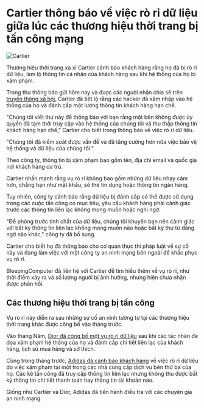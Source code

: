 # Cartier thông báo về việc rò rỉ dữ liệu giữa lúc các thương hiệu thời trang bị tấn công mạng

![Cartier](https://www.bleepstatic.com/content/hl-images/2025/06/02/cartier-header.jpg)

Thương hiệu thời trang xa xỉ Cartier cảnh báo khách hàng rằng họ đã bị rò rỉ dữ liệu, làm lộ thông tin cá nhân của khách hàng sau khi hệ thống của họ bị xâm phạm.

Trong thư thông báo gửi hôm nay và được các người nhận chia sẻ trên [truyền thông xã hội](https://x.com/%5Fcountry%5Faccent/status/1929652281563062285), Cartier đã tiết lộ rằng các hacker đã xâm nhập vào hệ thống của họ và đánh cắp một lượng thông tin khách hàng hạn chế.

"Chúng tôi viết thư này để thông báo với bạn rằng một bên không được ủy quyền đã tạm thời truy cập vào hệ thống của chúng tôi và thu thập thông tin khách hàng hạn chế," Cartier cho biết trong thông báo về việc rò rỉ dữ liệu.

"Chúng tôi đã kiểm soát được vấn đề và đã tăng cường hơn nữa việc bảo vệ hệ thống và dữ liệu của chúng tôi."

Theo công ty, thông tin bị xâm phạm bao gồm tên, địa chỉ email và quốc gia nơi khách hàng cư trú.

Cartier nhấn mạnh rằng vụ rò rỉ không bao gồm những dữ liệu nhạy cảm hơn, chẳng hạn như mật khẩu, số thẻ tín dụng hoặc thông tin ngân hàng.

Tuy nhiên, công ty cảnh báo rằng dữ liệu bị đánh cắp có thể được sử dụng trong các cuộc tấn công có mục tiêu, yêu cầu khách hàng phải cảnh giác trước các thông tin liên lạc không mong muốn hoặc nghi ngờ.

"Đề phòng trước tính chất của dữ liệu, chúng tôi khuyên bạn nên cảnh giác với bất kỳ thông tin liên lạc không mong muốn nào hoặc bất kỳ thư từ đáng ngờ nào khác," công ty đã bổ sung.

Cartier cho biết họ đã thông báo cho cơ quan thực thi pháp luật về sự cố này và đang làm việc với một công ty an ninh mạng bên ngoài để khắc phục vụ rò rỉ.

BleepingComputer đã liên hệ với Cartier để tìm hiểu thêm về vụ rò rỉ, như thời điểm xảy ra và số lượng người bị ảnh hưởng, nhưng hiện chưa nhận được phản hồi.

## Các thương hiệu thời trang bị tấn công

Vụ rò rỉ này diễn ra sau những sự cố an ninh tương tự tại các thương hiệu thời trang khác được công bố vào tháng trước.

Vào tháng Năm, [Dior đã công bố một vụ rò rỉ dữ liệu](https://www.bleepingcomputer.com/news/security/fashion-giant-dior-discloses-cyberattack-warns-of-data-breach/) sau khi các tác nhân đe dọa xâm phạm hệ thống của họ và đánh cắp chi tiết liên lạc của khách hàng, lịch sử mua hàng và sở thích.

Cũng trong tháng trước, [Adidas đã cảnh báo khách hàng](https://www.bleepingcomputer.com/news/security/adidas-warns-of-data-breach-after-customer-service-provider-hack/) về việc rò rỉ dữ liệu do việc xâm phạm tại một trong các nhà cung cấp dịch vụ bên thứ ba của họ. Các kẻ tấn công đã truy cập thông tin liên lạc nhưng không thu được bất kỳ thông tin chi tiết thanh toán hay thông tin tài khoản nào.

Giống như Cartier và Dior, Adidas đã tiến hành điều tra với các chuyên gia an ninh mạng.